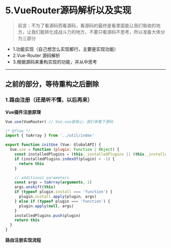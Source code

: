 # 5.VueRouter源码解析以及实现

> 前言：不为了看源码而看源码，看源码的最终是看里面能让我们吸收的地方，让我们能转化成战斗力的地方，不要只看源码不思考，所以准备大体分为三部分

- 1.功能实现（自己想怎么实现都行，主要是实现功能）
- 2.Vue-Router 源码解析
- 3.根据源码来重构实现的功能，并从中思考

---

## 之前的部分，等待重构之后删除

### 1.路由注册（还是听不懂，以后再来）

**Vue插件注册原理**

```js
Vue.use(VueRouter) // Vue.use是核心，我们来看下源码
```

```js
/* @flow */
import { toArray } from '../util/index'

export function initUse (Vue: GlobalAPI) {
  Vue.use = function (plugin: Function | Object) {
    const installedPlugins = (this._installedPlugins || (this._installedPlugins = []))
    if (installedPlugins.indexOf(plugin) > -1) {
      return this
    }

    // additional parameters
    const args = toArray(arguments, 1)
    args.unshift(this)
    if (typeof plugin.install === 'function') {
      plugin.install.apply(plugin, args)
    } else if (typeof plugin === 'function') {
      plugin.apply(null, args)
    }
    installedPlugins.push(plugin)
    return this
  }
}

```


**路由注册实现流程**



